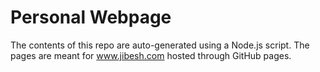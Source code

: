 # Personal Webpage

The contents of this repo are auto-generated using a Node.js script. The pages are meant for www.jibesh.com hosted through GitHub pages.  